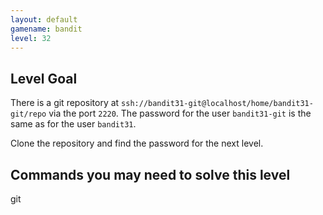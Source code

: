 ```yaml
---
layout: default
gamename: bandit
level: 32
---
```

Level Goal
----------
There is a git repository at `ssh://bandit31-git@localhost/home/bandit31-git/repo` via the port `2220`. The password for the user `bandit31-git` is the same as for the user `bandit31`.

Clone the repository and find the password for the next level.


Commands you may need to solve this level
-----------------------------------------
git

